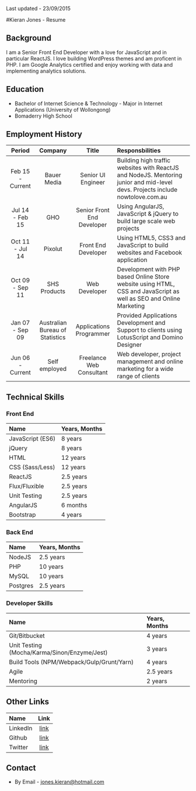Last updated - 23/09/2015

#Kieran Jones - Resume

## Background
I am a Senior Front End Developer with a love for JavaScript and in particular ReactJS. I love building WordPress themes and am proficent in PHP. I am Google Analytics certified and enjoy working with data and implementing analytics solutions.

## Education
* Bachelor of Internet Science & Technology - Major in Internet Applications (University of Wollongong)
* Bomaderry High School

## Employment History
| Period            |  Company      | Title     | Responsbilities |
| :------------------:|:-------------:| :------:   | :---------------|
| Feb 15 - Current  | Bauer Media   | Senior UI Engineer | Building high traffic websites with ReactJS and NodeJS. Mentoring junior and mid-level devs. Projects include nowtolove.com.au |
| Jul 14 - Feb 15  | GHO	| Senior Front End Developer | Using AngularJS, JavaScript & jQuery to build large scale web projects |
| Oct 11 - Jul 14  | Pixolut   | Front End Developer | Using HTML5, CSS3 and JavaScript to build websites and Facebook application |
| Oct 09 - Sep 11  | SHS Products   | Web Developer | Development with PHP based Online Store website using HTML, CSS and JavaScript as well as SEO and Online Marketing |
| Jan 07 - Sep 09  | Australian Bureau of Statistics   | Applications Programmer | Provided Applications Development and Support to clients using LotusScript and Domino Designer |
| Jun 06 - Current  | Self employed  | Freelance Web Consultant | Web developer, project management and online marketing for a wide range of clients |

## Technical Skills

### Front End
| Name        | Years, Months  |
| :------------- | :-----|
| JavaScript (ES6)    | 8 years |
| jQuery         |  8 years |
| HTML           | 12 years |
| CSS (Sass/Less)            |    12 years |
| ReactJS        |  2.5 years |
| Flux/Fluxible        |  2.5 years |
| Unit Testing       |  2.5 years |
| AngularJS      | 6 months |
| Bootstrap | 4 years |

### Back End
| Name        | Years, Months  |
| :------------- | :-----|
| NodeJS   | 2.5 years |
| PHP   | 10 years |
| MySQL   | 10 years |
| Postgres   | 2.5 years |

### Developer Skills
| Name        | Years, Months  |
| :------------- | :-----|
| Git/Bitbucket   | 4 years |
| Unit Testing (Mocha/Karma/Sinon/Enzyme/Jest)   | 3 years |
| Build Tools (NPM/Webpack/Gulp/Grunt/Yarn)  | 4 years |
| Agile  | 2.5 years |
| Mentoring  | 2 years |

## Other Links
| Name                | Link |
| :-------------      |:-------------:| 
| LinkedIn | [link](https://au.linkedin.com/pub/kieran-jones/36/565/492) |
| Github | [link](https://github.com/kieranjones) |
| Twitter | [link](https://twitter.com/kieranjones11) | 

## Contact
* By Email - jones.kieran@hotmail.com
